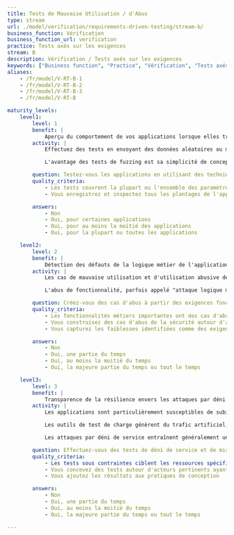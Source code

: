```yaml
---
title: Tests de Mauvaise Utilisation / d'Abus
type: stream
url: ./model/verification/requirements-driven-testing/stream-b/
business_function: Vérification
business_function_url: verification
practice: Tests axés sur les exigences
stream: B
description: Vérification / Tests axés sur les exigences
keywords: ["Business function", "Practice", "Vérification", "Tests axés sur les exigences"]
aliases:
    - /fr/model/V-RT-B-1
    - /fr/model/V-RT-B-2
    - /fr/model/V-RT-B-3
    - /fr/model/V-RT-B

maturity_levels:
    level1:
        level: 1
        benefit: |
            Aperçu du comportement de vos applications lorsque elles traitent des entrées inattendues
        activity: |
            Effectuez des tests en envoyant des données aléatoires ou malformées au sujet du test dans le but de le faire planter. Le test de génération aléatoire ou Fuzzing est une technique de test du logiciel en boîte noire qui consiste à trouver des bogues d'implémentation à l'aide de l'injection de données malformées ou semi-malformées de manière automatique. Faites au moins un fuzzing minimal pour découvrir les vulnérabilités liées aux paramètres d'entrée principaux de l'application.

            L'avantage des tests de fuzzing est sa simplicité de conception et son absence de supposition sur le comportement du système. Son approche stochastique permet la découverte de bugs que les humains ou des tests structurés manqueraient souvent. C'est aussi l'un des rares moyens d'évaluer la qualité d'un système fermé (comme un téléphone SIP). La simplicité du fuzzing est contrebalancée par la difficulté de détecter et de caractériser les plantages avec précision. Préférez les outils et les environnements de fuzzing existants afin de tirer parti des outils associés.

        question: Testez-vous les applications en utilisant des techniques de génération aléatoire?
        quality_criteria:
            - Les tests couvrent la plupart ou l'ensemble des paramètres d'entrée de l'application
            - Vous enregistrez et inspectez tous les plantages de l'application dans le but d'évaluer l'impact sur la sécurité en fonction de vos capacités

        answers:
            - Non
            - Oui, pour certaines applications
            - Oui, pour au moins la moitié des applications
            - Oui, pour la plupart ou toutes les applications

    level2:
        level: 2
        benefit: |
            Détection des défauts de la logique métier de l'application
        activity: |
            Les cas de mauvaise utilisation et d'utilisation abusive décrivent des scénarios d'utilisation non intentionnée ou malveillante de l'application, explicitant la manière dont un attaquant pourrait faire. Créez des cas de mauvaise utilisation et d’utilisation abusive pour mal utiliser ou exploiter les faiblesses des contrôles dans les fonctionnalités du logiciel dans le but d'attaquer une application. Utilisez des modèles de cas d'abus pour une application afin de permettre l'identification de tests de sécurité concrets qui exploitent directement ou indirectement les scénarios d'abus.

            L'abus de fonctionnalité, parfois appelé "attaque logique métier", est lié à la conception et la mise en œuvre des fonctionnalités de l'application. Un exemple est l'utilisation d'un canal de réinitialisation de mot de passe pour énumérer les comptes. Dans le cadre des tests de logique métier, identifiez les règles métier qui sont importantes pour l'application et faites des expérimentations afin de vérifier si l'application met en oeuvre correctement la règle métier. Par exemple, sur une application de transaction boursière, est-ce que l'attaquant est autorisé à démarrer une transaction au début de la journée et à verrouiller un prix, à maintenir la transaction ouverte jusqu'à la fin de la journée, puis accomplir la vente si le cours de l'action a augmenté ou l'annuler si le prix a baissé?

        question: Créez-vous des cas d'abus à partir des exigences fonctionnelles et utilisez-vous celles-ci pour piloter les tests de sécurité?
        quality_criteria:
            - Les fonctionnalités métiers importantes ont des cas d'abus correspondants
            - Vous construisez des cas d'abus de la sécurité autour d'acteurs types pertinents ayant des motivations et des caractéristiques bien définies
            - Vous capturez les faiblesses identifiées comme des exigences de sécurité

        answers:
            - Non
            - Oui, une partie du temps
            - Oui, au moins la moitié du temps
            - Oui, la majeure partie du temps ou tout le temps

    level3:
        level: 3
        benefit: |
            Transparence de la résilience envers les attaques par déni de service
        activity: |
            Les applications sont particulièrement susceptibles de subir des attaques par déni de service. Effectuez des tests de résistance de sécurité sur elles par déni de service dans des conditions contrôlées, de préférence dans les environnements d'acceptation utilisateurs.

            Les outils de test de charge génèrent du trafic artificiel, vous permettant de tester les performances de l'application sous une charge élevée. Un test important est le nombre de requêtes par seconde qu'une application peut gérer tout en respectant ses exigences de performance. Tester à partir d'une seule adresse IP est toujours utile car cela donne une indication du nombre de requêtes qu'un attaquant doit générer pour avoir un impact sur l'application.

            Les attaques par déni de service entraînent généralement un amoindrissement ou un épuisement des ressources de l'application. Pour déterminer si des ressources peuvent être victimes d'un déni de service, analysez chaque ressource de l'application pour voir comment elle peut être épuisée. Hiérarchisez les actions qu'un utilisateur non authentifié peut accomplir. Complétez l'ensemble des tests de déni de service par des tests de contraintes de sécurité pour effectuer des actions ou créer les conditions qui causent des retards, des interruptions ou des défaillances de l'application en train d'être testée.

        question: Effectuez-vous des tests de déni de service et de mise sous tension de la sécurité?
        quality_criteria:
            - Les tests sous contraintes ciblent les ressources spécifiques de l'application (par ex : éviter l'épuisement de la quantité de mémoire en évitant d'utiliser de grandes quantités de données lors d'une session utilisateur)
            - Vous concevez des tests autour d'acteurs pertinents ayant des caractéristiques bien définies (connaissances, ressources)
            - Vous ajoutez les résultats aux pratiques de conception

        answers:
            - Non
            - Oui, une partie du temps
            - Oui, au moins la moitié du temps
            - Oui, la majeure partie du temps ou tout le temps

---
```

